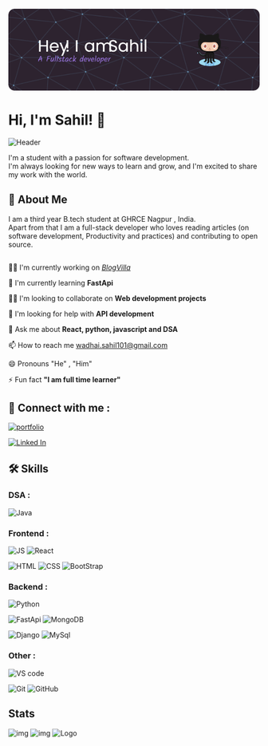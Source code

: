 
![Banner](./github-header-image.png)
# Hi, I'm Sahil! 👋

![Header](https://komarev.com/ghpvc/?username=sahil-wadhai&label=Profile%20views&color=0e75b6&style=flat)

I'm a student with a passion for software development. \
I'm always looking for new ways to learn and grow, and I'm excited to share my work with the world.


## 🚀 About Me
I am a third year B.tech student at GHRCE Nagpur , India. \
Apart from that I am a full-stack developer
who loves reading articles (on software development,  Productivity and practices) and contributing to open source.

##
👩‍💻 I'm currently working on *[BlogVilla](https://github.com/sahil-wadhai/BlogVilla/)*

🧠 I'm currently learning **FastApi**

👯‍♀️ I'm looking to collaborate on **Web development projects**

🤔 I'm looking for help with **API development**

💬 Ask me about **React, python, javascript and DSA**

📫 How to reach me wadhai.sahil101@gmail.com

😄 Pronouns "He" , "Him"

⚡️ Fun fact **"I am full time learner"**


## 🔗 Connect with me :
[![portfolio](https://img.shields.io/badge/my_portfolio-000?style=for-the-badge&logo=ko-fi&logoColor=white)](https://katherineoelsner.com/)

[![Linked In](https://img.shields.io/badge/LinkedIn-0077B5?style=for-the-badge&logo=linkedin&logoColor=white)](https://katherineoelsner.com/)



## 🛠 Skills

### DSA :

![Java](https://img.shields.io/badge/Java-ED8B00?style=for-the-badge&logo=openjdk&logoColor=white)

### Frontend :

![JS](https://img.shields.io/badge/JavaScript-323330?style=for-the-badge&logo=javascript&logoColor=F7DF1E)
![React](https://img.shields.io/badge/React-20232A?style=for-the-badge&logo=react&logoColor=61DAFB)

![HTML](https://img.shields.io/badge/HTML5-E34F26?style=for-the-badge&logo=html5&logoColor=white)
![CSS](https://img.shields.io/badge/CSS3-1572B6?style=for-the-badge&logo=css3&logoColor=white)
![BootStrap](https://img.shields.io/badge/Bootstrap-563D7C?style=for-the-badge&logo=bootstrap&logoColor=white)



### Backend :
![Python](https://img.shields.io/badge/Python-FFD43B?style=for-the-badge&logo=python&logoColor=blue)

![FastApi](https://img.shields.io/badge/fastapi-109989?style=for-the-badge&logo=FASTAPI&logoColor=white)
![MongoDB](https://img.shields.io/badge/MongoDB-4EA94B?style=for-the-badge&logo=mongodb&logoColor=white)

![Django](https://img.shields.io/badge/Django-092E20?style=for-the-badge&logo=django&logoColor=green)
![MySql](https://img.shields.io/badge/MySQL-005C84?style=for-the-badge&logo=mysql&logoColor=white)

### Other :
![VS code](https://img.shields.io/badge/VSCode-0078D4?style=for-the-badge&logo=visual%20studio%20code&logoColor=white)

![Git](https://img.shields.io/badge/GIT-E44C30?style=for-the-badge&logo=git&logoColor=white)
![GitHub](https://img.shields.io/badge/GitHub-100000?style=for-the-badge&logo=github&logoColor=white)

## Stats
![img](https://github-readme-stats.vercel.app/api/top-langs?username=sahil-wadhai&show_icons=true&locale=en&layout=compact)
![img](https://github-readme-stats.vercel.app/api?username=sahil-wadhai&show_icons=true&locale=en)
![Logo](https://github-readme-streak-stats.herokuapp.com/?user=sahil-wadhai&)


